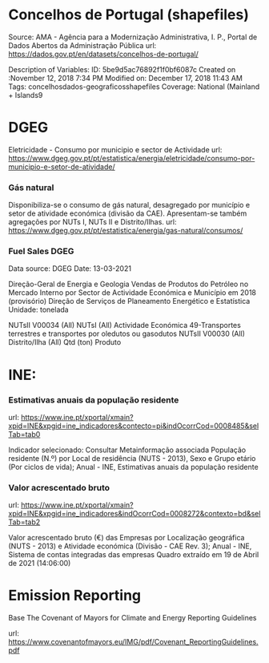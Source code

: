 # Concelhos de Portugal (shapefiles)

Source: AMA - Agência para a Modernização Administrativa, I. P., Portal de Dados Abertos da Administração Pública
url: https://dados.gov.pt/en/datasets/concelhos-de-portugal/

Description of Variables: 
ID: 5be9d5ac76892f1f0bf6087c
Created on :November 12, 2018 7:34 PM
Modified on: December 17, 2018 11:43 AM
Tags: concelhosdados-geograficosshapefiles
Coverage: National (Mainland + Islands9


# DGEG 
Eletricidade - Consumo por municipio e sector de Actividade
url: https://www.dgeg.gov.pt/pt/estatistica/energia/eletricidade/consumo-por-municipio-e-setor-de-atividade/

### Gás natural
Disponibiliza-se o consumo de gás natural, desagregado por município e setor de atividade económica (divisão da CAE). Apresentam-se também agregações por NUTs I, NUTs II e Distrito/Ilhas.
url: https://www.dgeg.gov.pt/pt/estatistica/energia/gas-natural/consumos/

### Fuel Sales DGEG

Data source: DGEG Date: 13-03-2021

Direção-Geral de Energia e Geologia Vendas de Produtos do Petróleo no Mercado Interno por Sector de Actividade Económica e Município em 2018 (provisório) Direção de Serviços de Planeamento Energético e Estatística Unidade: tonelada

NUTsII V00034 (All) NUTsI (All) Actividade Económica 49-Transportes terrestres e transportes por oledutos ou gasodutos NUTsII V00030 (All) Distrito/Ilha (All) Qtd (ton) Produto

# INE: 

### Estimativas anuais da população residente
url: https://www.ine.pt/xportal/xmain?xpid=INE&xpgid=ine_indicadores&contecto=pi&indOcorrCod=0008485&selTab=tab0

Indicador selecionado: Consultar Metainformação associada População residente (N.º) por Local de residência (NUTS - 2013), Sexo e Grupo etário (Por ciclos de vida); Anual - INE, Estimativas anuais da população residente

### Valor acrescentado bruto
url: https://www.ine.pt/xportal/xmain?xpid=INE&xpgid=ine_indicadores&indOcorrCod=0008272&contexto=bd&selTab=tab2

Valor acrescentado bruto (€) das Empresas por Localização geográfica (NUTS - 2013) e Atividade económica (Divisão - CAE Rev. 3); Anual - INE, Sistema de contas integradas das empresas Quadro extraído em 19 de Abril de 2021 (14:06:00)

# Emission Reporting

Base The Covenant of Mayors for Climate and Energy Reporting Guidelines

url: https://www.covenantofmayors.eu/IMG/pdf/Covenant_ReportingGuidelines.pdf
